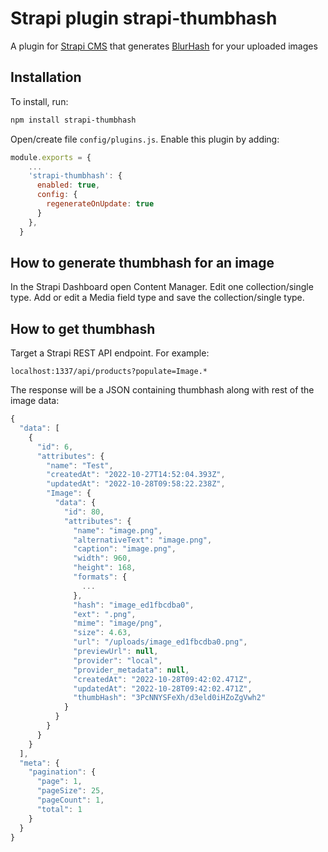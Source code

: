 # Strapi plugin strapi-thumbhash

A plugin for <a href="https://github.com/strapi/strapi">Strapi CMS</a> that generates [BlurHash](https://evanw.github.io/thumbhash/) for your uploaded images

## Installation

To install, run:

```bash
npm install strapi-thumbhash
```

Open/create file `config/plugins.js`. Enable this plugin by adding:

```js
module.exports = {
    ...
    'strapi-thumbhash': {
      enabled: true,
      config: {
        regenerateOnUpdate: true
      }
    },
  }
```

## How to generate thumbhash for an image

In the Strapi Dashboard open Content Manager. Edit one collection/single type. Add or edit a Media field type and save the collection/single type.

## How to get thumbhash

Target a Strapi REST API endpoint. For example:

```
localhost:1337/api/products?populate=Image.*
```

The response will be a JSON containing thumbhash along with rest of the image data:

```js
{
  "data": [
    {
      "id": 6,
      "attributes": {
        "name": "Test",
        "createdAt": "2022-10-27T14:52:04.393Z",
        "updatedAt": "2022-10-28T09:58:22.238Z",
        "Image": {
          "data": {
            "id": 80,
            "attributes": {
              "name": "image.png",
              "alternativeText": "image.png",
              "caption": "image.png",
              "width": 960,
              "height": 168,
              "formats": {
                ...
              },
              "hash": "image_ed1fbcdba0",
              "ext": ".png",
              "mime": "image/png",
              "size": 4.63,
              "url": "/uploads/image_ed1fbcdba0.png",
              "previewUrl": null,
              "provider": "local",
              "provider_metadata": null,
              "createdAt": "2022-10-28T09:42:02.471Z",
              "updatedAt": "2022-10-28T09:42:02.471Z",
              "thumbHash": "3PcNNYSFeXh/d3eld0iHZoZgVwh2"
            }
          }
        }
      }
    }
  ],
  "meta": {
    "pagination": {
      "page": 1,
      "pageSize": 25,
      "pageCount": 1,
      "total": 1
    }
  }
}
```
